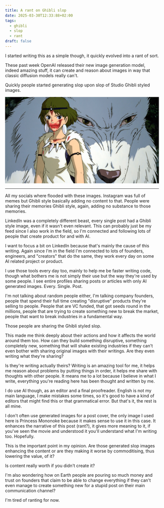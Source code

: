 ```yaml
---
title: A rant on Ghibli slop
date: 2025-03-30T12:33:88+02:00
tags:
  - ghibli
  - slop
  - rant
draft: false
---
```

I started writing this as a simple though, it quickly evolved into a rant of sort.

These past week OpenAI released their new image generation model, indeed amazing stuff, it can create and reason about images in way that classic diffusion models really can't.

Quickly people started generating slop upon slop of Studio Ghibli styled images. 

![Angry Princess Mononoke](./images/angry-princess-mononoke.jpg)

---

All my socials where flooded with these images. Instagram was full of memes but Ghibli style basically adding no content to that. People were sharing their memories Ghibli style, again, adding no substance to those memories. 

LinkedIn was a completely different beast, every single post had a Ghibli style image, even if it wasn't even relevant. This can probably just be my feed since I also work in the field, so I'm connected and following lots of people that create product for and with AI.

I want to focus a bit on LinkedIn because that's mainly the cause of this writing. Again since I'm in the field I'm connected to lots of founders, engineers, and "creators" that do the same, they work every day on some AI related project or product.

I use those tools every day too, mainly to help me be faster writing code, though what bothers me is not simply their use but the way they're used by some people. I see entire profiles sharing posts or articles with only AI generated images. Every. Single. Post. 

I'm not talking about random people either, I'm talking company founders, people that spend their full time creating "disruptive" products they're selling to people. People that are VC funded, that got seeds round in the millions, people that are trying to create something new to break the market, people that want to break industries in a fundamental way.

Those people are sharing the Ghibli styled slop. 

This made me think deeply about their actions and how it affects the world around them too. How can they build something disruptive, something completely new, something that will shake existing industries if they can't even bother with sharing original images with their writings. Are they even writing what they're sharing? 

Is they're writing actually theirs? Writing is an amazing tool for me, it helps me reason about problems by putting things in order, it helps me share with thoughts with other people. It means me to a lot because I believe in what I write, everything you're reading here has been thought and written by me. 

I do use AI though, as an editor and a final proofreader. English is not my main language, I make mistakes some times, so it's good to have a kind of editors that might find this or that grammatical error. But that's it, the rest is all mine.

I don't often use generated images for a post cover, the only image I used here is Princess Mononoke because it makes sense to use it in this case. It enhances the narrative of this post (rant?), it gives more meaning to it, if you've seen the movie and understood it you'll understand what I'm writing too. Hopefully.

This is the important point in my opinion. Are those generated slop images enhancing the content or are they making it worse by commoditising, thus lowering the value, of it?

Is content really worth if you didn't create it?

I'm also wondering how on Earth people are pouring so much money and trust on founders that claim to be able to change everything if they can't even manage to create something new for a stupid post on their main communication channel?

I'm tired of ranting for now.